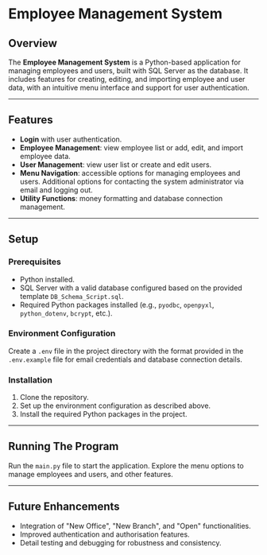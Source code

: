 # Employee Management System

## Overview

The **Employee Management System** is a Python-based application for managing employees and users, built with SQL Server as the database. It includes features for creating, editing, and importing employee and user data, with an intuitive menu interface and support for user authentication.

---

## Features

- **Login** with user authentication.
- **Employee Management**: view employee list or add, edit, and import employee data.
- **User Management**: view user list or create and edit users.
- **Menu Navigation**: accessible options for managing employees and users. Additional options for contacting the system administrator via email and logging out.
- **Utility Functions**: money formatting and database connection management.

---

## Setup

### Prerequisites

- Python installed.
- SQL Server with a valid database configured based on the provided template `DB_Schema_Script.sql`.
- Required Python packages installed (e.g., `pyodbc`, `openpyxl`, `python_dotenv`, `bcrypt`, etc.).

### Environment Configuration

Create a `.env` file in the project directory with the format provided in the `.env.example` file for email credentials and database connection details.

### Installation

1. Clone the repository.
2. Set up the environment configuration as described above.
3. Install the required Python packages in the project.

---

## Running The Program

Run the `main.py` file to start the application. Explore the menu options to manage employees and users, and other features.

---

## Future Enhancements

- Integration of "New Office", "New Branch", and "Open" functionalities.
- Improved authentication and authorisation features.
- Detail testing and debugging for robustness and consistency.
